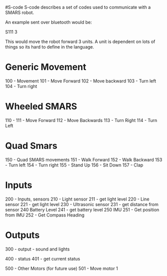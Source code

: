 #S-code
S-code describes a set of codes used to communicate with a SMARS robot.

An example sent over bluetooth would be:

S111 3

This would move the robot forward 3 units. A unit is dependent on lots of things so its hard to define in the language.

# Generic Movement
100 - Movement
 101 - Move Forward
 102 - Move backward
 103 - Turn left
 104 - Turn right

# Wheeled SMARS
110 -
 111 - Move Forward
 112 - Move Backwards
 113 - Turn Right
 114 - Turn Left

# Quad Smars
150 - Quad SMARS movements
 151 - Walk Forward
 152 - Walk Backward
 153 - Turn left
 154 - Turn right
 155 - Stand Up
 156 - Sit Down
 157 - Clap

# Inputs
200 - Inputs, sensors
210 - Light sensor
 211 - get light level
220 - Line sensor
 221 - get light level
230 - Ultrasonic sensor
 231 - get distance from sensor
240 Battery Level
 241 - get battery level
250 IMU
 251 - Get position from IMU
 252 - Get Compass Heading

# Outputs
300 - output - sound and lights

400 - status
 401 - get current status

500 - Other Motors (for future use)
 501 - Move motor 1
